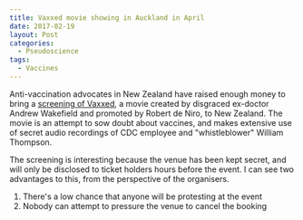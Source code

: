 ```yaml
---
title: Vaxxed movie showing in Auckland in April
date: 2017-02-19
layout: Post
categories:
  - Pseudoscience
tags:
  - Vaccines
---
```


Anti-vaccination advocates in New Zealand have raised enough money to bring a [screening of Vaxxed](https://www.eventbrite.co.nz/e/vaxxed-from-cover-up-to-catastrophe-auckland-premiere-tickets-31979487508), a movie created by disgraced ex-doctor Andrew Wakefield and promoted by Robert de Niro, to New Zealand. The movie is an attempt to sow doubt about vaccines, and makes extensive use of secret audio recordings of CDC employee and "whistleblower" William Thompson.

<!-- more -->

The screening is interesting because the venue has been kept secret, and will only be disclosed to ticket holders hours before the event. I can see two advantages to this, from the perspective of the organisers.

1. There's a low chance that anyone will be protesting at the event
2. Nobody can attempt to pressure the venue to cancel the booking
